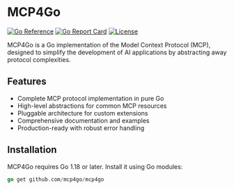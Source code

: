 # MCP4Go

[![Go Reference](https://pkg.go.dev/badge/github.com/mcp4go/mcp4go.svg)](https://pkg.go.dev/github.com/mcp4go/mcp4go)
[![Go Report Card](https://goreportcard.com/badge/github.com/mcp4go/mcp4go)](https://goreportcard.com/report/github.com/mcp4go/mcp4go)
[![License](https://img.shields.io/github/license/mcp4go/mcp4go)](LICENSE)

MCP4Go is a Go implementation of the Model Context Protocol (MCP), designed to simplify the development of AI applications by abstracting away protocol complexities.

## Features

- Complete MCP protocol implementation in pure Go
- High-level abstractions for common MCP resources
- Pluggable architecture for custom extensions
- Comprehensive documentation and examples
- Production-ready with robust error handling

## Installation

MCP4Go requires Go 1.18 or later. Install it using Go modules:

```go
go get github.com/mcp4go/mcp4go
